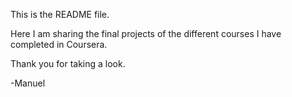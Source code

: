 This is the README file.

Here I am sharing the final projects of the different courses I have completed in Coursera.

Thank you for taking a look.

-Manuel
